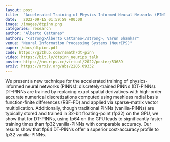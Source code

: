 ```yaml
---
layout: post
title:  "Accelerated Training of Physics Informed Neural Networks (PINNs) using Meshless Discretizations"
date:   2022-09-15 01:59:59 +00:00
image: /images/dtpinn.png
categories: research
author: "Alberto Cattaneo"
authors: "<strong>Alberto Cattaneo</strong>, Varun Shankar"
venue: "Neural Information Processing Systems (NeurIPS)"
paper: /docs/dtpinn.pdf
code: https://github.com/rsmath/dt-pinn
video: https://bit.ly/dtpinn_neurips_talk
poster: https://neurips.cc/virtual/2022/poster/53689
arxiv: https://arxiv.org/abs/2205.09332
---
```


We present a new technique for the accelerated training of physics-informed neural networks (PINNs): discretely-trained PINNs (DT-PINNs). DT-PINNs are trained by replacing exact spatial derivatives with high-order accurate numerical discretizations computed using meshless radial basis function-finite differences (RBF-FD) and applied via sparse-matrix vector multiplication. Additionally, though traditional PINNs (vanilla-PINNs) are typically stored and trained in 32-bit floating-point (fp32) on the GPU, we show that for DT-PINNs, using fp64 on the GPU leads to significantly faster training times than fp32 vanilla-PINNs with comparable accuracy. Our results show that fp64 DT-PINNs offer a superior cost-accuracy profile to fp32 vanilla-PINNs.
